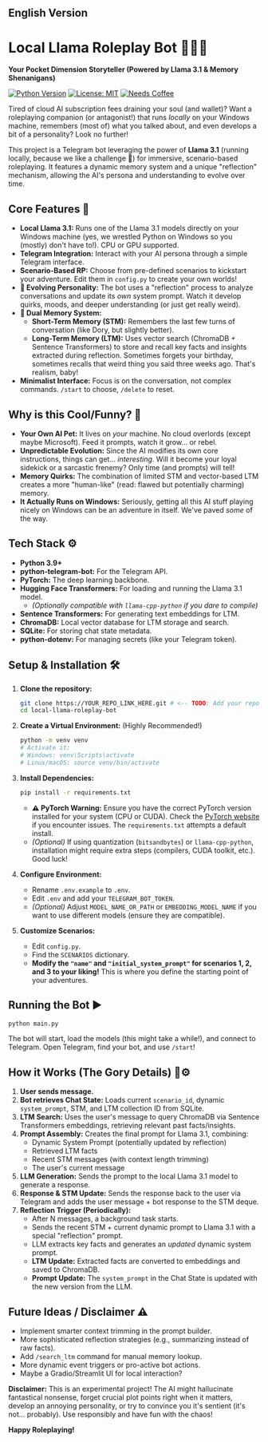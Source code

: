 ## English Version

# Local Llama Roleplay Bot 🤖🧠✨

**Your Pocket Dimension Storyteller (Powered by Llama 3.1 & Memory Shenanigans)**

[![Python Version](https://img.shields.io/badge/python-3.9%2B-blue.svg)](https://www.python.org/)
[![License: MIT](https://img.shields.io/badge/License-MIT-yellow.svg)](https://opensource.org/licenses/MIT)
[![Needs Coffee](https://img.shields.io/badge/Maintainer%20Needs-Coffee-red.svg)](https://www.buymeacoffee.com/) <!-- Replace with your link if you have one! -->

Tired of cloud AI subscription fees draining your soul (and wallet)? Want a roleplaying companion (or antagonist!) that runs *locally* on your Windows machine, remembers (most of) what you talked about, and even develops a bit of a personality? Look no further!

This project is a Telegram bot leveraging the power of **Llama 3.1** (running locally, because we like a challenge 💪) for immersive, scenario-based roleplaying. It features a dynamic memory system and a unique "reflection" mechanism, allowing the AI's persona and understanding to evolve over time.

## Core Features 🚀

*   **Local Llama 3.1:** Runs one of the Llama 3.1 models directly on your Windows machine (yes, we wrestled Python on Windows so you (mostly) don't have to!). CPU or GPU supported.
*   **Telegram Integration:** Interact with your AI persona through a simple Telegram interface.
*   **Scenario-Based RP:** Choose from pre-defined scenarios to kickstart your adventure. Edit them in `config.py` to create your own worlds!
*   **🧠 Evolving Personality:** The bot uses a "reflection" process to analyze conversations and update its *own* system prompt. Watch it develop quirks, moods, and deeper understanding (or just get really weird).
*   **💾 Dual Memory System:**
    *   **Short-Term Memory (STM):** Remembers the last few turns of conversation (like Dory, but slightly better).
    *   **Long-Term Memory (LTM):** Uses vector search (ChromaDB + Sentence Transformers) to store and recall key facts and insights extracted during reflection. Sometimes forgets your birthday, sometimes recalls that weird thing you said three weeks ago. That's realism, baby!
*   **Minimalist Interface:** Focus is on the conversation, not complex commands. `/start` to choose, `/delete` to reset.

## Why is this Cool/Funny? 🤔

*   **Your Own AI Pet:** It lives on *your* machine. No cloud overlords (except maybe Microsoft). Feed it prompts, watch it grow... or rebel.
*   **Unpredictable Evolution:** Since the AI modifies its own core instructions, things can get... *interesting*. Will it become your loyal sidekick or a sarcastic frenemy? Only time (and prompts) will tell!
*   **Memory Quirks:** The combination of limited STM and vector-based LTM creates a more "human-like" (read: flawed but potentially charming) memory.
*   **It Actually Runs on Windows:** Seriously, getting all this AI stuff playing nicely on Windows can be an adventure in itself. We've paved *some* of the way.

## Tech Stack ⚙️

*   **Python 3.9+**
*   **python-telegram-bot:** For the Telegram API.
*   **PyTorch:** The deep learning backbone.
*   **Hugging Face Transformers:** For loading and running the Llama 3.1 model.
    *   *(Optionally compatible with `llama-cpp-python` if you dare to compile)*
*   **Sentence Transformers:** For generating text embeddings for LTM.
*   **ChromaDB:** Local vector database for LTM storage and search.
*   **SQLite:** For storing chat state metadata.
*   **python-dotenv:** For managing secrets (like your Telegram token).

## Setup & Installation 🛠️

1.  **Clone the repository:**
    ```bash
    git clone https://YOUR_REPO_LINK_HERE.git # <-- TODO: Add your repo link!
    cd local-llama-roleplay-bot
    ```
2.  **Create a Virtual Environment:** (Highly Recommended!)
    ```bash
    python -m venv venv
    # Activate it:
    # Windows: venv\Scripts\activate
    # Linux/macOS: source venv/bin/activate
    ```
3.  **Install Dependencies:**
    ```bash
    pip install -r requirements.txt
    ```
    *   **⚠️ PyTorch Warning:** Ensure you have the correct PyTorch version installed for your system (CPU or CUDA). Check the [PyTorch website](https://pytorch.org/get-started/locally/) if you encounter issues. The `requirements.txt` attempts a default install.
    *   *(Optional)* If using quantization (`bitsandbytes`) or `llama-cpp-python`, installation might require extra steps (compilers, CUDA toolkit, etc.). Good luck!

4.  **Configure Environment:**
    *   Rename `.env.example` to `.env`.
    *   Edit `.env` and add your `TELEGRAM_BOT_TOKEN`.
    *   *(Optional)* Adjust `MODEL_NAME_OR_PATH` or `EMBEDDING_MODEL_NAME` if you want to use different models (ensure they are compatible).

5.  **Customize Scenarios:**
    *   Edit `config.py`.
    *   Find the `SCENARIOS` dictionary.
    *   **Modify the `"name"` and `"initial_system_prompt"` for scenarios 1, 2, and 3 to your liking!** This is where you define the starting point of your adventures.

## Running the Bot ▶️

```bash
python main.py
```

The bot will start, load the models (this might take a while!), and connect to Telegram. Open Telegram, find your bot, and use `/start`!

## How it Works (The Gory Details) 🧠⚙️

1.  **User sends message.**
2.  **Bot retrieves Chat State:** Loads current `scenario_id`, dynamic `system_prompt`, STM, and LTM collection ID from SQLite.
3.  **LTM Search:** Uses the user's message to query ChromaDB via Sentence Transformers embeddings, retrieving relevant past facts/insights.
4.  **Prompt Assembly:** Creates the final prompt for Llama 3.1, combining:
    *   Dynamic System Prompt (potentially updated by reflection)
    *   Retrieved LTM facts
    *   Recent STM messages (with context length trimming)
    *   The user's current message
5.  **LLM Generation:** Sends the prompt to the local Llama 3.1 model to generate a response.
6.  **Response & STM Update:** Sends the response back to the user via Telegram and adds the user message + bot response to the STM deque.
7.  **Reflection Trigger (Periodically):**
    *   After N messages, a background task starts.
    *   Sends the recent STM + current dynamic prompt to Llama 3.1 with a special "reflection" prompt.
    *   LLM extracts key facts and generates an *updated* dynamic system prompt.
    *   **LTM Update:** Extracted facts are converted to embeddings and saved to ChromaDB.
    *   **Prompt Update:** The `system_prompt` in the Chat State is updated with the new version from the LLM.

## Future Ideas / Disclaimer ⚠️

*   Implement smarter context trimming in the prompt builder.
*   More sophisticated reflection strategies (e.g., summarizing instead of raw facts).
*   Add `/search_ltm` command for manual memory lookup.
*   More dynamic event triggers or pro-active bot actions.
*   Maybe a Gradio/Streamlit UI for local interaction?

**Disclaimer:** This is an experimental project! The AI might hallucinate fantastical nonsense, forget crucial plot points right when it matters, develop an annoying personality, or try to convince you it's sentient (it's not... probably). Use responsibly and have fun with the chaos!

**Happy Roleplaying!**
```#   T L L m  
 